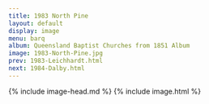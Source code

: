```yaml
---
title: 1983 North Pine
layout: default
display: image
menu: barq
album: Queensland Baptist Churches from 1851 Album
image: 1983-North-Pine.jpg
prev: 1983-Leichhardt.html
next: 1984-Dalby.html
---
```

{% include image-head.md %}
{% include image.html %}